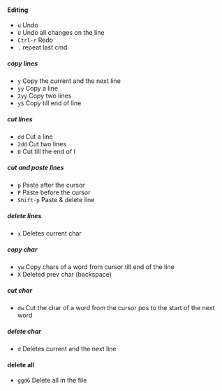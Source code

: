 #### Editing

- `u` Undo
- `U` Undo all changes on the line
- `Ctrl-r` Redo
- `.` repeat last cmd

##### copy lines
- `y`   Copy the current and the next line
- `yy`  Copy a line
- `2yy` Copy two lines
- `y$`  Copy till end of line

##### cut lines
- `dd` Cut a line  
- `2dd` Cut two lines 
- `D` Cut till the end of l

##### cut and paste lines
- `p` Paste after the cursor
- `P` Paste before the cursor  				
- `Shift-p` Paste & delete line

##### delete lines
- `x` Deletes current char 	  

##### copy char
- `yw` Copy chars of a word from cursor till end of the line
- `X`  Deleted prev char (backspace)

##### cut char
- `dw` Cut the char of a word from the cursor pos to the start of the next word

##### delete char
- `d` Deletes current and the next line

#### delete all
- `ggdG` Delete all in the file 

